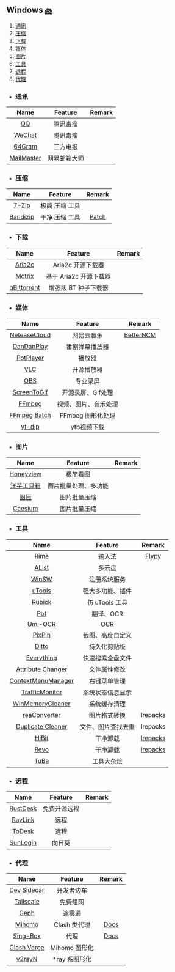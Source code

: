 ## Windows    [🔙](../README.md)

1.  [通讯](#通讯)
2.  [压缩](#压缩)
3.  [下载](#下载)
4.  [媒体](#媒体)
5.  [图片](#图片)
6.  [工具](#工具)
7.  [远程](#远程)
8.  [代理](#代理)

* ### 通讯

|                        Name                        |   Feature    | Remark |
| :------------------------------------------------: | :----------: | :----: |
|              [QQ](https://im.qq.com/)              |   腾讯毒瘤   |        |
|          [WeChat](https://weixin.qq.com/)          |   腾讯毒瘤   |        |
| [64Gram](https://github.com/TDesktop-x64/tdesktop) |   三方电报   |        |
|        [MailMaster](https://dashi.163.com/)        | 网易邮箱大师 |        |

* ### 压缩

|                       Name                       |    Feature     |                    Remark                    |
| :----------------------------------------------: | :------------: | :------------------------------------------: |
|         [7-Zip](https://www.7-zip.org/)          | 极简 压缩 工具 |                                              |
| [Bandizip](https://www.bandisoft.com/bandi压缩/) | 干净 压缩 工具 | [Patch](#https://www.ghxi.com/bandizip.html) |

* ### 下载

|                             Name                             |        Feature         | Remark |
| :----------------------------------------------------------: | :--------------------: | :----: |
|           [Aria2c](https://github.com/aria2/aria2)           |   Aria2c 开源下载器    |        |
|         [Motrix](https://github.com/agalwood/Motrix)         | 基于 Aria2c 开源下载器 |        |
| [qBittorrent](https://github.com/c0re100/qBittorrent-Enhanced-Edition) |  增强版 BT 种子下载器  |        |

* ### 媒体

|                         Name                          |       Feature        |                       Remark                        |
| :---------------------------------------------------: | :------------------: | :-------------------------------------------------: |
|        [NeteaseCloud](https://music.163.com/)         |      网易云音乐      | [BetterNCM](https://github.com/MicroCBer/BetterNCM) |
|       [DanDanPlay](https://www.dandanplay.com/)       |    番剧弹幕播放器    |                                                     |
|       [PotPlayer](https://potplayer.daum.net/)        |        播放器        |                                                     |
|           [VLC](https://www.videolan.org/)            |      开源播放器      |                                                     |
|            [OBS](https://obsproject.com/)             |       专业录屏       |                                                     |
|              [ScreenToGif](ScreenToGif)               |  开源录屏、Gif处理   |                                                     |
|             [FFmpeg](https://ffmpeg.org/)             | 视频、图片、音乐处理 |                                                     |
| [FFmpeg Batch](https://github.com/eibol/ffmpeg_batch) |  FFmpeg 图形化处理   |                                                     |
|      [yt-dlp](https://github.com/yt-dlp/yt-dlp)       |     ytb视频下载      |                                                     |

* ### 图片

|                         Name                          |       Feature        | Remark |
| :---------------------------------------------------: | :------------------: | :----: |
|   [Honeyview](https://www.bandisoft.com/honeyview/)   |       极简看图       |        |
| [洋芋工具箱](https://www.potatofield.cn/imagetoolkit) | 图片批量处理、多功能 |        |
|          [图压](https://tuya.xinxiao.tech/)           |     图片批量压缩     |        |
|       [Caesium](https://saerasoft.com/caesium)        |     图片批量压缩     |        |

* ### 工具

|                             Name                             |      Feature       |                      Remark                      |
| :----------------------------------------------------------: | :----------------: | :----------------------------------------------: |
|            [Rime](https://github.com/rime/weasel)            |       输入法       | [Flypy](https://github.com/RoyalCiCi/Rime-flypy) |
|         [AList](https://github.com/alist-org/alist)          |       多云盘       |                                                  |
|           [WinSW](https://github.com/winsw/winsw)            |    注册系统服务    |                                                  |
|                [uTools](https://www.u.tools/)                |  强大多功能、插件  |                                                  |
|       [Rubick](https://github.com/rubickCenter/rubick)       |   仿 uTools 工具   |                                                  |
|        [Pot](https://github.com/pot-app/pot-desktop)         |     翻译、OCR      |                                                  |
|       [Umi-OCR](https://github.com/hiroi-sora/Umi-OCR)       |        OCR         |                                                  |
|               [PixPin](https://pixpinapp.com/)               |  截图、高度自定义  |                                                  |
|          [Ditto](https://ditto-cp.sourceforge.io/)           |    持久化剪贴板    |                                                  |
|           [Everything](https://www.voidtools.com/)           |  快速搜索全盘文件  |                                                  |
|         [Attribute Changer](https://www.petges.lu/)          |    文件属性修改    |                                                  |
| [ContextMenuManager](https://github.com/BluePointLilac/ContextMenuManager) |    右键菜单管理    |                                                  |
| [TrafficMonitor](https://github.com/zhongyang219/TrafficMonitor) |  系统状态信息显示  |                                                  |
| [WinMemoryCleaner](https://github.com/IgorMundstein/WinMemoryCleaner) |    系统缓存清理    |                                                  |
| [reaConverter](https://lrepacks.net/repaki-programm-dlya-grafiki/246-reaconverter-pro-repack.html) |    图片格式转换    |                     lrepacks                     |
| [Duplicate Cleaner](https://lrepacks.net/repaki-sistemnyh-programm/301-duplicate-cleaner-amp-portable.html) | 文件、图片查找去重 |                     lrepacks                     |
| [HiBit](https://lrepacks.net/repaki-sistemnyh-programm/753-hibit-uninstaller-repack-amp-portable.html) |      干净卸载      |        [lrepacks](https://lrepacks.net/)         |
| [Revo](https://lrepacks.net/repaki-sistemnyh-programm/68-revo-uninstaller-pro.html) |      干净卸载      |        [lrepacks](https://lrepacks.net/)         |
|                [TuBa](https://www.tbtool.cn/)                |     工具大杂烩     |                                                  |

* ### 远程

|                       Name                       |   Feature    | Remark |
| :----------------------------------------------: | :----------: | :----: |
| [RustDesk](https://github.com/rustdesk/rustdesk) | 免费开源远程 |        |
|       [RayLink](https://www.raylink.live/)       |     远程     |        |
|        [ToDesk](https://www.todesk.com/)         |     远程     |        |
|      [SunLogin](https://sunlogin.oray.com/)      |    向日葵    |        |

* ### 代理

|                             Name                             |    Feature    |                   Remark                   |
| :----------------------------------------------------------: | :-----------: | :----------------------------------------: |
|   [Dev Sidecar](https://github.com/docmirror/dev-sidecar)    |  开发者边车   |                                            |
|             [Tailscale](https://tailscale.com/)              |   免费组网    |                                            |
|                  [Geph](https://geph.io/en)                  |    迷雾通     |                                            |
|        [Mihomo](https://github.com/MetaCubeX/mihomo)         | Clash 类代理  | [Docs](https://wiki.metacubex.one/config/) |
|       [Sing-Box](https://github.com/SagerNet/sing-box)       |     代理      |   [Docs](https://sing-box.sagernet.org/)   |
| [Clash Verge](https://github.com/clash-verge-rev/clash-verge-rev) | Mihomo 图形化 |                                            |
|          [v2rayN](https://github.com/2dust/v2rayN)           | *ray 系图形化 |                                            |
